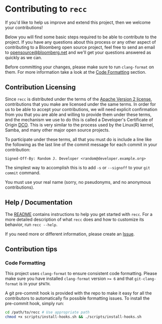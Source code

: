 # Contributing to `recc`

If you'd like to help us improve and extend this project, then we welcome your contributions!

Below you will find some basic steps required to be able to contribute to the project. If
you have any questions about this process or any other aspect of contributing to a Bloomberg open
source project, feel free to send an email to opensource@bloomberg.net and we'll get your questions
answered as quickly as we can.

Before committing your changes, please make sure to run `clang-format` on them. For more information
take a look at the [Code Formatting](#code-formatting) section.

## Contribution Licensing

Since `recc` is distributed under the terms of the [Apache Version 2 license](LICENSE), contributions that you make
are licensed under the same terms. In order for us to be able to accept your contributions,
we will need explicit confirmation from you that you are able and willing to provide them under
these terms, and the mechanism we use to do this is called a Developer's Certificate of Origin
[DCO](DCO.md).  This is very similar to the process used by the Linux(R) kernel, Samba, and many
other major open source projects.

To participate under these terms, all that you must do is include a line like the following as the
last line of the commit message for each commit in your contribution:

    Signed-Off-By: Random J. Developer <random@developer.example.org>

The simplest way to accomplish this is to add `-s` or `--signoff` to your `git commit` command.

You must use your real name (sorry, no pseudonyms, and no anonymous contributions).

## Help / Documentation

The [README](README.md) contains instructions to help you get started with `recc`. For a more
detailed description of what `recc` does and how to customize its behavior, run `recc --help`.

If you need more or different information, please create an [Issue][].

[issue]: https://gitlab.com/bloomberg/recc/issues

## Contribution tips

### Code Formatting

This project uses `clang-format` to ensure consistent code formatting. 
Please make sure you have installed `clang-format` version `>= 6` and that `git-clang-format`
is in your `$PATH`.

A git pre-commit hook is provided with the repo to make it easy for all the contributors to
automatically fix possible formatting issues. To install the pre-commit hook, simply run:

```sh
cd /path/to/recc # Use appropriate path
chmod +x scripts/install-hooks.sh && ./scripts/install-hooks.sh
```

